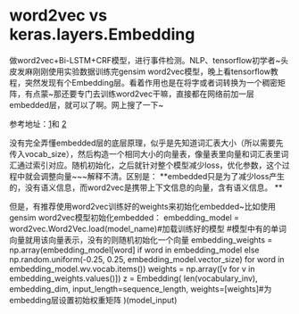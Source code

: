 <h1>word2vec vs keras.layers.Embedding</h1>


做word2vec+Bi-LSTM+CRF模型，进行事件检测。NLP、tensorflow初学者~头皮发麻刚刚使用实验数据训练完gensim word2vec模型，晚上看tensorflow教程，突然发现有个Embedding层。看着作用也是在将字或者词转换为一个稠密矩阵，有点蒙~那还要专门去训练word2vec干嘛，直接都在网络前加一层embedded层，就可以了啊。网上搜了一下~
<p>参考地址：<a href="https://stats.stackexchange.com/questions/324992/how-the-embedding-layer-is-trained-in-keras-embedding-layer">1</a>和
<a href="https://stats.stackexchange.com/questions/324992/how-the-embedding-layer-is-trained-in-keras-embedding-layer"/>2</a>
</p>
没有完全弄懂embedded层的底层原理，似乎是先知道词汇表大小（所以需要先传入vocab_size），然后构造一个相同大小的向量表，像量表里向量和词汇表里词汇通过索引对应。随机初始化，之后就针对整个模型减少loss，优化参数，这个过程中就会调整向量~~~解释不清。区别是：
**embedded只是为了减少loss产生的，没有语义信息，而word2vec是携带上下文信息的向量，含有语义信息。
**
<p>但是，有推荐使用word2vec训练好的weights来初始化embedded~比如使用gensim word2vec模型初始化embedded：
embedding_model = word2vec.Word2Vec.load(model_name)#加载训练好的模型
#模型中有的单词向量就用该向量表示，没有的则随机初始化一个向量
    embedding_weights = np.array(embedding_model[word] if word in embedding_model else
    np.random.uniform(-0.25, 0.25, embedding_model.vector_size)
    for word in embedding_model.wv.vocab.items())
    weights = np.array([v for v in embedding_weights.values()])
    z = Embedding(
        len(vocabulary_inv),
        embedding_dim,
        input_length=sequence_length,
        weights=[weights]#为embedding层设置初始权重矩阵
        )(model_input)
</p>